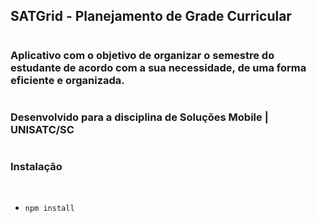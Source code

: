 ## SATGrid - Planejamento de Grade Curricular

#

### Aplicativo com o objetivo de organizar o semestre do estudante de acordo com a sua necessidade, de uma forma eficiente e organizada.

#

### Desenvolvido para a disciplina de Soluções Mobile | UNISATC/SC

#

### Instalação

<br>

* `npm install`